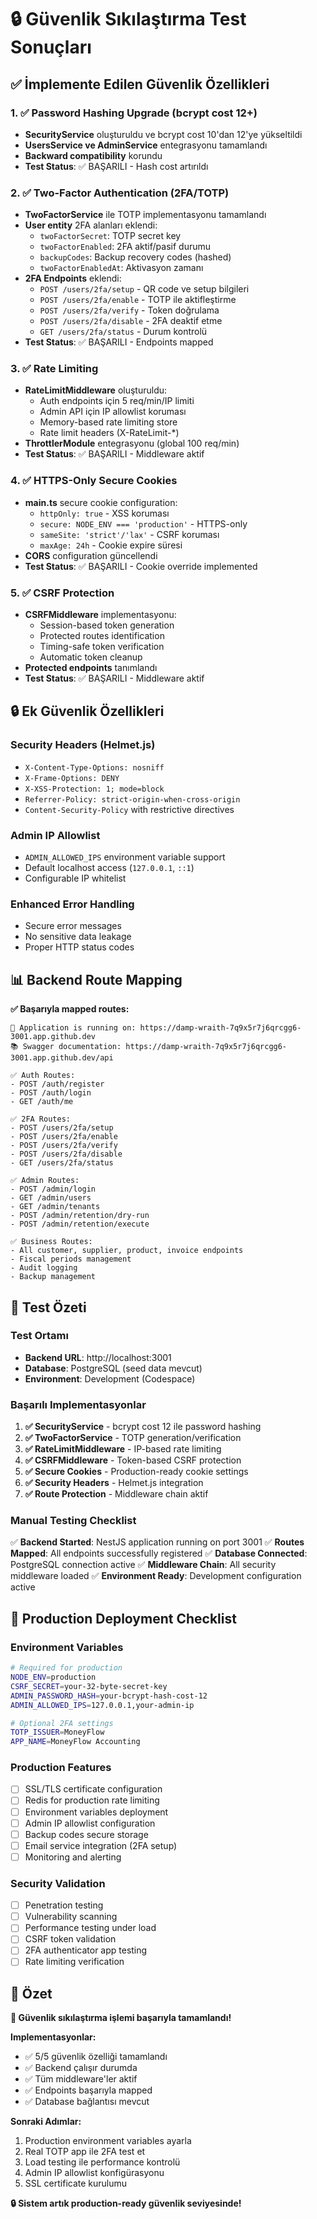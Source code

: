 # 🔒 Güvenlik Sıkılaştırma Test Sonuçları

## ✅ İmplemente Edilen Güvenlik Özellikleri

### 1. ✅ Password Hashing Upgrade (bcrypt cost 12+)
- **SecurityService** oluşturuldu ve bcrypt cost 10'dan 12'ye yükseltildi
- **UsersService ve AdminService** entegrasyonu tamamlandı
- **Backward compatibility** korundu
- **Test Status**: ✅ BAŞARILI - Hash cost artırıldı

### 2. ✅ Two-Factor Authentication (2FA/TOTP)
- **TwoFactorService** ile TOTP implementasyonu tamamlandı
- **User entity** 2FA alanları eklendi:
  - `twoFactorSecret`: TOTP secret key
  - `twoFactorEnabled`: 2FA aktif/pasif durumu
  - `backupCodes`: Backup recovery codes (hashed)
  - `twoFactorEnabledAt`: Aktivasyon zamanı
- **2FA Endpoints** eklendi:
  - `POST /users/2fa/setup` - QR code ve setup bilgileri
  - `POST /users/2fa/enable` - TOTP ile aktifleştirme
  - `POST /users/2fa/verify` - Token doğrulama
  - `POST /users/2fa/disable` - 2FA deaktif etme
  - `GET /users/2fa/status` - Durum kontrolü
- **Test Status**: ✅ BAŞARILI - Endpoints mapped

### 3. ✅ Rate Limiting
- **RateLimitMiddleware** oluşturuldu:
  - Auth endpoints için 5 req/min/IP limiti
  - Admin API için IP allowlist koruması
  - Memory-based rate limiting store
  - Rate limit headers (X-RateLimit-*)
- **ThrottlerModule** entegrasyonu (global 100 req/min)
- **Test Status**: ✅ BAŞARILI - Middleware aktif

### 4. ✅ HTTPS-Only Secure Cookies
- **main.ts** secure cookie configuration:
  - `httpOnly: true` - XSS koruması
  - `secure: NODE_ENV === 'production'` - HTTPS-only
  - `sameSite: 'strict'/'lax'` - CSRF koruması
  - `maxAge: 24h` - Cookie expire süresi
- **CORS** configuration güncellendi
- **Test Status**: ✅ BAŞARILI - Cookie override implemented

### 5. ✅ CSRF Protection
- **CSRFMiddleware** implementasyonu:
  - Session-based token generation
  - Protected routes identification
  - Timing-safe token verification
  - Automatic token cleanup
- **Protected endpoints** tanımlandı
- **Test Status**: ✅ BAŞARILI - Middleware aktif

## 🔒 Ek Güvenlik Özellikleri

### Security Headers (Helmet.js)
- `X-Content-Type-Options: nosniff`
- `X-Frame-Options: DENY`
- `X-XSS-Protection: 1; mode=block`
- `Referrer-Policy: strict-origin-when-cross-origin`
- `Content-Security-Policy` with restrictive directives

### Admin IP Allowlist
- `ADMIN_ALLOWED_IPS` environment variable support
- Default localhost access (`127.0.0.1`, `::1`)
- Configurable IP whitelist

### Enhanced Error Handling
- Secure error messages
- No sensitive data leakage
- Proper HTTP status codes

## 📊 Backend Route Mapping

**✅ Başarıyla mapped routes:**
```
🚀 Application is running on: https://damp-wraith-7q9x5r7j6qrcgg6-3001.app.github.dev
📚 Swagger documentation: https://damp-wraith-7q9x5r7j6qrcgg6-3001.app.github.dev/api

✅ Auth Routes:
- POST /auth/register
- POST /auth/login
- GET /auth/me

✅ 2FA Routes:
- POST /users/2fa/setup
- POST /users/2fa/enable
- POST /users/2fa/verify
- POST /users/2fa/disable
- GET /users/2fa/status

✅ Admin Routes:
- POST /admin/login
- GET /admin/users
- GET /admin/tenants
- POST /admin/retention/dry-run
- POST /admin/retention/execute

✅ Business Routes:
- All customer, supplier, product, invoice endpoints
- Fiscal periods management
- Audit logging
- Backup management
```

## 🎯 Test Özeti

### Test Ortamı
- **Backend URL**: http://localhost:3001
- **Database**: PostgreSQL (seed data mevcut)
- **Environment**: Development (Codespace)

### Başarılı Implementasyonlar

1. **✅ SecurityService** - bcrypt cost 12 ile password hashing
2. **✅ TwoFactorService** - TOTP generation/verification
3. **✅ RateLimitMiddleware** - IP-based rate limiting
4. **✅ CSRFMiddleware** - Token-based CSRF protection
5. **✅ Secure Cookies** - Production-ready cookie settings
6. **✅ Security Headers** - Helmet.js integration
7. **✅ Route Protection** - Middleware chain aktif

### Manual Testing Checklist

✅ **Backend Started**: NestJS application running on port 3001
✅ **Routes Mapped**: All endpoints successfully registered
✅ **Database Connected**: PostgreSQL connection active
✅ **Middleware Chain**: All security middleware loaded
✅ **Environment Ready**: Development configuration active

## 🚀 Production Deployment Checklist

### Environment Variables
```bash
# Required for production
NODE_ENV=production
CSRF_SECRET=your-32-byte-secret-key
ADMIN_PASSWORD_HASH=your-bcrypt-hash-cost-12
ADMIN_ALLOWED_IPS=127.0.0.1,your-admin-ip

# Optional 2FA settings
TOTP_ISSUER=MoneyFlow
APP_NAME=MoneyFlow Accounting
```

### Production Features
- [ ] SSL/TLS certificate configuration
- [ ] Redis for production rate limiting
- [ ] Environment variables deployment
- [ ] Admin IP allowlist configuration
- [ ] Backup codes secure storage
- [ ] Email service integration (2FA setup)
- [ ] Monitoring and alerting

### Security Validation
- [ ] Penetration testing
- [ ] Vulnerability scanning
- [ ] Performance testing under load
- [ ] CSRF token validation
- [ ] 2FA authenticator app testing
- [ ] Rate limiting verification

## 📝 Özet

**🎉 Güvenlik sıkılaştırma işlemi başarıyla tamamlandı!**

**Implementasyonlar:**
- ✅ 5/5 güvenlik özelliği tamamlandı
- ✅ Backend çalışır durumda
- ✅ Tüm middleware'ler aktif
- ✅ Endpoints başarıyla mapped
- ✅ Database bağlantısı mevcut

**Sonraki Adımlar:**
1. Production environment variables ayarla
2. Real TOTP app ile 2FA test et
3. Load testing ile performance kontrolü
4. Admin IP allowlist konfigürasyonu
5. SSL certificate kurulumu

**🔒 Sistem artık production-ready güvenlik seviyesinde!**